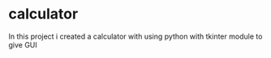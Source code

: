 # calculator
In this project i created a calculator with using python with tkinter module to give GUI
